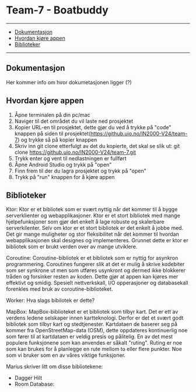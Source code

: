 <h1> Team-7 - Boatbuddy </h1>

***

* [Dokumentasjon](#dokumentasjon)
* [Hvordan kjøre appen](#hvordan-kjøre-appen)
* [Biblioteker](#biblioteker)

***

## Dokumentasjon

Her kommer info om hvor dokumetasjonen ligger (?)

## Hvordan kjøre appen

1. Åpne terminalen på din pc/mac
2. Naviger til det området du vil laste ned prosjektet
3. Kopier URL-en til prosjektet, dette gjør du ved å trykke på "code" knappen på siden til prosjektet(https://github.uio.no/IN2000-V24/team-7) og trykke så på kopier knappen
4. Skriv inn git clone etterfulgt av det du kopierte, det skal se slik ut: git clone https://github.uio.no/IN2000-V24/team-7.git
5. Trykk enter og vent til nedlastningen er fullført
6. Åpne Android Studio og trykk på "open"
7. Finn frem til der du lagra prosjektet og trykk på "open"
8. Trykk på "run" knappen for å kjøre appen

## Biblioteker

Ktor:
Ktor er et bibliotek som er svært nyttig når det kommer til å bygge serverklienter og webapplikasjoner. Ktor er et stort bibliotek med mange hjelpefunksjoner som gjør det enkelt å lage robuste og skalerbare serverkilenter. Selv om ktor er et stort bibliotek er det enkelt å jobbe med. Det gir mange muligheter og stor fleksibilitet når det kommer til hvordan webapplikasjonen skal designes og implementeres. Grunnet dette er ktor er bibliotek som er brukt verden over av mange utviklere. 

Coroutine:
Coroutine-bibliotek er et bibliotek som er nyttig for asynkron programmering. Coroutines fungerer slik at det er mulig å skrive kodebiter som ser synkrone ut men som utføres usynkront og dermed ikke blokkerer tråden og forsinker resten av koden. Dette gjør at appen kan kjøres mer effektivt og smidig. Spesielt nettverkskall, I/O opperasjoner og databasekall forenkles med bruk av coroutine-biblioteket.

Worker: Hva slags bibilotek er dette?

MapBox: 
MapBox-biblioteket er et bibliotek som tilbyr kart. Det er ett av verdens ledene selskaper innen kartteknologi. Derfor er det et svært godt bibliotek som tilbyr kart og stedtjenester. Kartdataen de baserer seg på kommer fra OpenStreetMap-data (OSM), dette oppdateres kontinuerlig noe som fører til at kartdataen er veldig presis og pålitelig. En av det mest populere funksjonene som kan anvendes er såkalt "ruting". Ruting er noe som kan brukes for å planlegge en rute mellom to eller flere punkter. Noe som vi bruker som en av våres viktige funksjoner. 

Marius skriver litt om disse bibliotekene:
- Dagger Hilt
- Room Database: 
